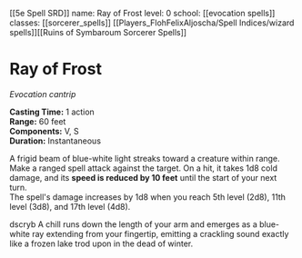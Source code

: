 [[5e Spell SRD]]
name: Ray of Frost
level: 0
school: [[evocation spells]]
classes: [[sorcerer_spells]]
         [[Players_FlohFelixAljoscha/Spell Indices/wizard spells]][[Ruins of Symbaroum Sorcerer Spells]]

# Ray of Frost 
_Evocation cantrip_ 

**Casting Time:** 1 action    
**Range:** 60 feet    
**Components:** V, S    
**Duration:** Instantaneous 

A frigid beam of blue-white light streaks toward a creature within range. Make a ranged spell attack against the target. On a hit, it takes 1d8 cold damage, and its **speed is reduced by 10 feet** until the start of your next turn.    
The spell's damage increases by 1d8 when you reach 5th level (2d8), 11th level (3d8), and 17th level (4d8). 

dscryb
A chill runs down the length of your arm and emerges as a blue-white ray extending from your fingertip, emitting a crackling sound exactly like a frozen lake trod upon in the dead of winter.